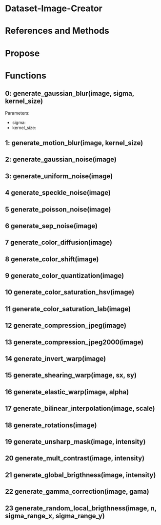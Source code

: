 # Dataset-Image-Creator

# References and Methods


# Propose


# Functions
0: generate_gaussian_blur(image, sigma, kernel_size)
---
Parameters:
- sigma:
- kernel_size:

1: generate_motion_blur(image, kernel_size)
--- 
2: generate_gaussian_noise(image)
---
3: generate_uniform_noise(image)
--- 
4 generate_speckle_noise(image)
--- 
5 generate_poisson_noise(image)
--- 
6 generate_sep_noise(image)
---
7 generate_color_diffusion(image)
--- 
8 generate_color_shift(image)
---  
9 generate_color_quantization(image)
--- 
10 generate_color_saturation_hsv(image)
---
11 generate_color_saturation_lab(image)
---
12 generate_compression_jpeg(image)
---
13 generate_compression_jpeg2000(image)
---
14 generate_invert_warp(image)
--- 
15 generate_shearing_warp(image, sx, sy)
--- 
16 generate_elastic_warp(image, alpha)
--- 
17 generate_bilinear_interpolation(image, scale)
--- 
18 generate_rotations(image)
---  
19 generate_unsharp_mask(image, intensity)
--- 
20 generate_mult_contrast(image, intensity)
--- 
21 generate_global_brigthness(image, intensity)
---
22 generate_gamma_correction(image, gama)
---  
23 generate_random_local_brigthness(image, n, sigma_range_x, sigma_range_y)
--- 


#
